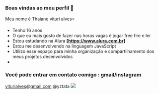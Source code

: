 ### Boas vindas ao meu perfil 💜


Meu nome é Thaiane vituri alves⭐
- Tenho 16 anos
- O que eu mais gosto de fazer nas horas vagas é jogar free fire e ler
- Estou estudando na Alura **[https://www.alura.com.br]**
- Estou me desenvolvendo na linguagem JavaScript
- Utilizo esse espaço para minha organização e compartilhamento dos meus projetos desenvolvidos
- 
 ### Você pode entrar em contato comigo : gmail/instagram

viturialves@gmail.com
@yztata
![](https://media.tenor.com/5M6PXJk2lBAAAAAi/blegh.gif)

